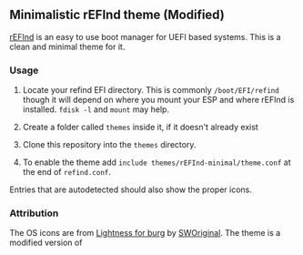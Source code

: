 ## Minimalistic rEFInd theme (Modified)

[rEFInd](http://www.rodsbooks.com/refind/) is an easy to use boot manager for UEFI
based systems. This is a clean and minimal theme for it.


### Usage

 1. Locate your refind EFI directory. This is commonly `/boot/EFI/refind`
    though it will depend on where you mount your ESP and where rEFInd is
    installed. `fdisk -l` and `mount` may help.

 2. Create a folder called `themes` inside it, if it doesn't already exist

 3. Clone this repository into the `themes` directory.

 4. To enable the theme add `include themes/rEFInd-minimal/theme.conf` at the end of
    `refind.conf`.

Entries that are autodetected should also show the proper icons.

### Attribution

The OS icons are from [Lightness for burg][icons] by [SWOriginal][icon-author].
The theme is a modified version of 


[icons]: http://sworiginal.deviantart.com/art/Lightness-for-burg-181461810
[icon-author]: http://sworiginal.deviantart.com/
